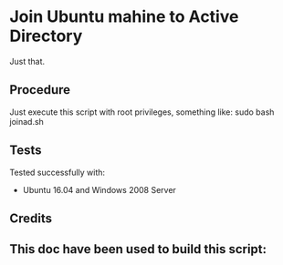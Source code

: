 # Join Ubuntu mahine to Active Directory

Just that.

## Procedure

Just execute this script with root privileges, something like:
    sudo bash joinad.sh


## Tests
Tested successfully with:
- Ubuntu 16.04 and Windows 2008 Server


## Credits
This doc have been used to build this script:
- 
